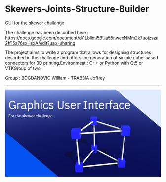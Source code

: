 # Skewers-Joints-Structure-Builder
GUI for the skewer challenge

The challenge has been described here : https://docs.google.com/document/d/1Lblimi5BUa55nwcqNMm2k7uojzsza2ff15a76sxHsxA/edit?usp=sharing

The project aims to write a program that allows for designing structures described in the challenge and offers the generation of simple cube-based connectors for 3D printing.Environment : C++ or Python with Qt5 or VTKGroup of two.

Group : BOGDANOVIC William - TRABBIA Joffrey

------------------------------
![image](git_images/image_2024-04-11_172323882.png)
